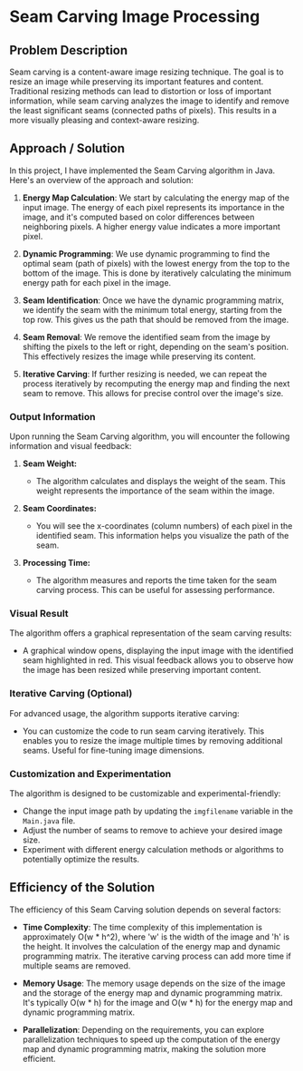 # Seam Carving Image Processing

## Problem Description
Seam carving is a content-aware image resizing technique. The goal is to resize an image while preserving its important features and content. Traditional resizing methods can lead to distortion or loss of important information, while seam carving analyzes the image to identify and remove the least significant seams (connected paths of pixels). This results in a more visually pleasing and context-aware resizing.

## Approach / Solution
In this project, I have implemented the Seam Carving algorithm in Java. Here's an overview of the approach and solution:

1. **Energy Map Calculation**: We start by calculating the energy map of the input image. The energy of each pixel represents its importance in the image, and it's computed based on color differences between neighboring pixels. A higher energy value indicates a more important pixel.

2. **Dynamic Programming**: We use dynamic programming to find the optimal seam (path of pixels) with the lowest energy from the top to the bottom of the image. This is done by iteratively calculating the minimum energy path for each pixel in the image.

3. **Seam Identification**: Once we have the dynamic programming matrix, we identify the seam with the minimum total energy, starting from the top row. This gives us the path that should be removed from the image.

4. **Seam Removal**: We remove the identified seam from the image by shifting the pixels to the left or right, depending on the seam's position. This effectively resizes the image while preserving its content.

5. **Iterative Carving**: If further resizing is needed, we can repeat the process iteratively by recomputing the energy map and finding the next seam to remove. This allows for precise control over the image's size.

### Output Information

Upon running the Seam Carving algorithm, you will encounter the following information and visual feedback:

1. **Seam Weight:**
   - The algorithm calculates and displays the weight of the seam. This weight represents the importance of the seam within the image.

2. **Seam Coordinates:**
   - You will see the x-coordinates (column numbers) of each pixel in the identified seam. This information helps you visualize the path of the seam.

3. **Processing Time:**
   - The algorithm measures and reports the time taken for the seam carving process. This can be useful for assessing performance.

### Visual Result

The algorithm offers a graphical representation of the seam carving results:

- A graphical window opens, displaying the input image with the identified seam highlighted in red. This visual feedback allows you to observe how the image has been resized while preserving important content.

### Iterative Carving (Optional)

For advanced usage, the algorithm supports iterative carving:

- You can customize the code to run seam carving iteratively. This enables you to resize the image multiple times by removing additional seams. Useful for fine-tuning image dimensions.

### Customization and Experimentation

The algorithm is designed to be customizable and experimental-friendly:

- Change the input image path by updating the `imgfilename` variable in the `Main.java` file.
- Adjust the number of seams to remove to achieve your desired image size.
- Experiment with different energy calculation methods or algorithms to potentially optimize the results.

## Efficiency of the Solution
The efficiency of this Seam Carving solution depends on several factors:

- **Time Complexity**: The time complexity of this implementation is approximately O(w * h^2), where 'w' is the width of the image and 'h' is the height. It involves the calculation of the energy map and dynamic programming matrix. The iterative carving process can add more time if multiple seams are removed.

- **Memory Usage**: The memory usage depends on the size of the image and the storage of the energy map and dynamic programming matrix. It's typically O(w * h) for the image and O(w * h) for the energy map and dynamic programming matrix.

- **Parallelization**: Depending on the requirements, you can explore parallelization techniques to speed up the computation of the energy map and dynamic programming matrix, making the solution more efficient.


